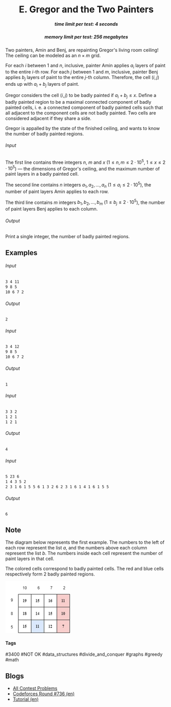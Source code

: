 <h1 style='text-align: center;'> E. Gregor and the Two Painters</h1>

<h5 style='text-align: center;'>time limit per test: 4 seconds</h5>
<h5 style='text-align: center;'>memory limit per test: 256 megabytes</h5>

Two painters, Amin and Benj, are repainting Gregor's living room ceiling! The ceiling can be modeled as an $n \times m$ grid.

For each $i$ between $1$ and $n$, inclusive, painter Amin applies $a_i$ layers of paint to the entire $i$-th row. For each $j$ between $1$ and $m$, inclusive, painter Benj applies $b_j$ layers of paint to the entire $j$-th column. Therefore, the cell $(i,j)$ ends up with $a_i+b_j$ layers of paint.

Gregor considers the cell $(i,j)$ to be badly painted if $a_i+b_j \le x$. Define a badly painted region to be a maximal connected component of badly painted cells, i. e. a connected component of badly painted cells such that all adjacent to the component cells are not badly painted. Two cells are considered adjacent if they share a side.

Gregor is appalled by the state of the finished ceiling, and wants to know the number of badly painted regions.

###### Input

The first line contains three integers $n$, $m$ and $x$ ($1 \le n,m \le 2\cdot 10^5$, $1 \le x \le 2\cdot 10^5$) — the dimensions of Gregor's ceiling, and the maximum number of paint layers in a badly painted cell.

The second line contains $n$ integers $a_1, a_2, \ldots, a_n$ ($1 \le a_i \le 2\cdot 10^5$), the number of paint layers Amin applies to each row.

The third line contains $m$ integers $b_1, b_2, \ldots, b_m$ ($1 \le b_j \le 2\cdot 10^5$), the number of paint layers Benj applies to each column.

###### Output

Print a single integer, the number of badly painted regions.

## Examples

###### Input


```text
3 4 11
9 8 5
10 6 7 2
```
###### Output


```text
2
```
###### Input


```text
3 4 12
9 8 5
10 6 7 2
```
###### Output


```text
1
```
###### Input


```text
3 3 2
1 2 1
1 2 1
```
###### Output


```text
4
```
###### Input


```text
5 23 6
1 4 3 5 2
2 3 1 6 1 5 5 6 1 3 2 6 2 3 1 6 1 4 1 6 1 5 5
```
###### Output


```text
6
```
## Note

The diagram below represents the first example. The numbers to the left of each row represent the list $a$, and the numbers above each column represent the list $b$. The numbers inside each cell represent the number of paint layers in that cell.

The colored cells correspond to badly painted cells. The red and blue cells respectively form $2$ badly painted regions.

 ![](images/3d4487c98e21fc424dabf98b3f11a81a0de5fb53.png) 

#### Tags 

#3400 #NOT OK #data_structures #divide_and_conquer #graphs #greedy #math 

## Blogs
- [All Contest Problems](../Codeforces_Round_736_(Div._1).md)
- [Codeforces Round #736 (en)](../blogs/Codeforces_Round_736_(en).md)
- [Tutorial (en)](../blogs/Tutorial_(en).md)
